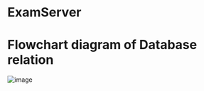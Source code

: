 # ExamServer

# Flowchart diagram of Database relation

![image](https://user-images.githubusercontent.com/42302678/140376080-bd7a404b-4e63-4fca-baf7-84c4ae5d62a8.png)
